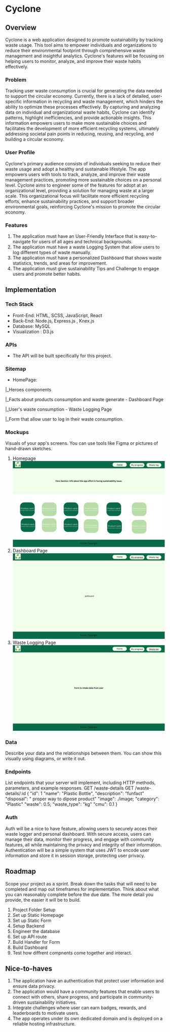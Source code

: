 # Cyclone

## Overview

Cyclone is a web application designed to promote sustainability by tracking waste usage. This tool aims to empower individuals and organizations to reduce their environmental footprint through comprehensive waste management and insightful analytics. Cyclone's features will be focusing on helping users to monitor, analyze, and improve their waste habits effectively.

### Problem

Tracking user waste consumption is crucial for generating the data needed to support the circular economy. Currently, there is a lack of detailed, user-specific information in recycling and waste management, which hinders the ability to optimize these processes effectively. By capturing and analyzing data on individual and organizational waste habits, Cyclone can identify patterns, highlight inefficiencies, and provide actionable insights. This information empowers users to make more sustainable choices and facilitates the development of more efficient recycling systems, ultimately addressing societal pain points in reducing, reusing, and recycling, and building a circular economy.

### User Profile

Cyclone's primary audience consists of individuals seeking to reduce their waste usage and adopt a healthy and sustainable lifestyle. The app empowers users with tools to track, analyze, and improve their waste management practices, promoting more sustainable choices on a personal level. Cyclone aims to engineer some of the features for adopt at an organizational level, providing a solution for managing waste at a larger scale. This organizational focus will facilitate more efficient recycling efforts, enhance sustainability practices, and support broader environmental goals, reinforcing Cyclone's mission to promote the circular economy.

### Features

1. The application must have an User-Friendly Interface that is easy-to-navigate for users of all ages and technical backgrounds.
2. The application must have a waste Logging System that allow users to log different types of waste manually.
3. The application must have a personalized Dashboard that shows waste statistics, trends, and areas for improvement.
4. The application must give sustainability Tips and Challenge to engage users and promote better habits.

## Implementation

### Tech Stack

- Front-End: HTML, SCSS, JavaScript, React
- Back-End: Node.js, Express.js , Knex.js
- Database: MySQL
- Visualization : D3.js
### APIs
- The API will be built specifically for this project.

### Sitemap

- HomePage:
<p>    |_Heroes components
<p>    |_Facts about products consumption and waste generate
- Dashboard Page
<p>    |_User's waste consumption
- Waste Logging Page
<p>    |_Form that allow user to log in their waste consumption.

### Mockups

Visuals of your app's screens. You can use tools like Figma or pictures of hand-drawn sketches.
1. Homepage
![image](./src//assets/1.jpg)
2. Dashboard Page
![image](./src//assets/2.jpg)
3. Waste Logging Page
![image](./src//assets/3.jpg)


### Data

Describe your data and the relationships between them. You can show this visually using diagrams, or write it out. 

### Endpoints

List endpoints that your server will implement, including HTTP methods, parameters, and example responses.
GET /waste-details
GET /waste-details/:id
{
    "id": 1 
    "name": "Plastic Bottle",
    "description": "funfact"
    "disposal": " proper way to dipose product"
    "image": ./image;
    "category": "Plastic"
    "waste": 0.5;
    "waste_type": "kg"
    "cmu": 0.1
}


### Auth

Auth will be a nice to have feature, allowing users to securely acces their waste logger and personal dashboard. With secure access, users can manage their data, monitor their progress, and engage with community features, all while maintaining the privacy and integrity of their information. Authentication will be a simple system that uses JWT to encode user information and store it in session storage, protecting user privacy.


## Roadmap

Scope your project as a sprint. Break down the tasks that will need to be completed and map out timeframes for implementation. Think about what you can reasonably complete before the due date. The more detail you provide, the easier it will be to build.
1. Project Folder Setup
2. Set up Static Homepage  
3. Set up Static Form
4. Setup Backend
5. Engineer the database
6. Set up API route
7. Build Handler for Form
8. Build Dashboard
9. Test how diffrent compnents come together and interact.



## Nice-to-haves

1. The application have an authentication that protect user information and ensure data privacy.
2. The application would have a community features that enable users to connect with others, share progress, and participate in community-driven sustainability initiatives.
3. Integrate challenges where user can earn badges, rewards, and leaderboards to motivate users.
4.  The app operates under its own dedicated domain and is deployed on a reliable hosting infrastructure.